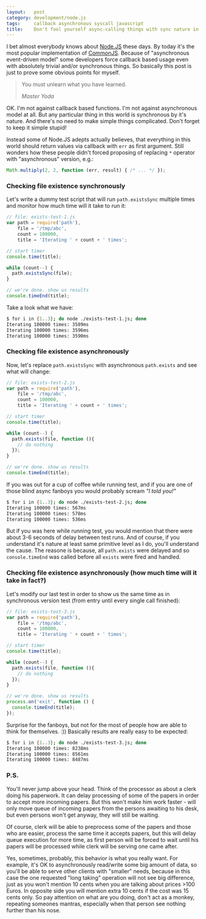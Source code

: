 ```yaml
---
layout:   post
category: development/node.js
tags:     callback asynchronous syscall javascript
title:    Don't fool yourself async-calling things with sync nature in Node.JS
---
```


I bet almost everybody knows about [Node.JS] these days. By today it's the most
popular implementation of [CommonJS]. Because of "asynchronous event-driven
model" some developers force callback based usage even with absolutely trivial
and/or synchronous things. So basically this post is just to prove some obvious
points for myself.

[Node.JS]: http://nodejs.org/
[CommonJS]: http://www.commonjs.org/

> You must unlearn what you have learned.
>
> _Master Yoda_


OK. I'm not against callback based functions. I'm not against asynchronous model
at all. But any particular thing in this world is synchronous by it's nature.
And there's no need to make simple things complicated. Don't forget to keep it
simple stupid!

Instead some of Node.JS adepts actually believes, that everything in this world
should return values via callback with `err` as first argument. Still wonders
how these people didn't forced proposing of replacing `*` operator with
"asynchronous" version, e.g.:

``` javascript
Math.multiply(2, 2, function (err, result) { /* ... */ });
```


### Checking file existence synchronously

Let's write a dummy test script that will run `path.existsSync` multiple times
and monitor how much time will it take to run it:

``` javascript
// file: exists-test-1.js
var path = require('path'),
    file = '/tmp/abc',
    count = 100000,
    title = 'Iterating ' + count + ' times';

// start timer
console.time(title);

while (count--) {
  path.existsSync(file);
}

// we're done. show us results
console.timeEnd(title);
```

Take a look what we have:

``` bash
$ for i in {1..3}; do node ./exists-test-1.js; done
Iterating 100000 times: 3589ms
Iterating 100000 times: 3596ms
Iterating 100000 times: 3590ms
```


### Checking file existence asynchronously

Now, let's replace `path.existsSync` with asynchronous `path.exists` and see
what will change:

``` javascript
// file: exists-test-2.js
var path = require('path'),
    file = '/tmp/abc',
    count = 100000,
    title = 'Iterating ' + count + ' times';

// start timer
console.time(title);

while (count--) {
  path.exists(file, function (){
    // do nothing 
  });
}

// we're done. show us results
console.timeEnd(title);
```

If you was out for a cup of coffee while running test, and if you are one of
those blind async fanboys you would probably scream _"I told you!"_

``` bash
$ for i in {1..3}; do node ./exists-test-2.js; done
Iterating 100000 times: 567ms
Iterating 100000 times: 578ms
Iterating 100000 times: 536ms
```

But if you was here while running test, you would mention that there were about
3-6 seconds of delay between test runs. And of course, if you understand it's
nature at least same primitive level as I do, you'll understand the cause.
The reasone is because, all `path.exists` were delayed and so `console.timeEnd`
was called before all `exists` were fired and handled.


### Checking file existence asynchronously (how much time will it take in fact?)

Let's modify our last test in order to show us the same time as in synchronous
version test (from entry until every single call finished):

``` javascript
// file: exists-test-3.js
var path = require('path'),
    file = '/tmp/abc',
    count = 100000,
    title = 'Iterating ' + count + ' times';

// start timer
console.time(title);

while (count--) {
  path.exists(file, function (){
    // do nothing 
  });
}

// we're done. show us results
process.on('exit', function () {
  console.timeEnd(title);
});
```

Surprise for the fanboys, but not for the most of people how are able to think
for themselves. :)) Basically results are really easy to be expected:

``` bash
$ for i in {1..3}; do node ./exists-test-3.js; done
Iterating 100000 times: 8238ms
Iterating 100000 times: 8561ms
Iterating 100000 times: 8487ms
```


### P.S.

You'll never jump above your head. Think of the processor as about a clerk doing
his paperwork. It can delay processing of some of the papers in order to accept
more incoming papers. But this won't make him work faster - will only move queue
of incoming papers from the persons awaiting to his desk, but even persons won't
get anyway, they will still be waiting.

Of course, clerk will be able to preprocess some of the papers and those who are
easier, process the same time it accepts papers, but this will delay queue
execution for more time, as first person will be forced to wait until his papers
will be processed while clerk will be serving one came after.

Yes, sometimes, probably, this behavior is what you really want. For example,
it's OK to asynchronously read/write some big amount of data, so you'll be able
to serve other clients with "smaller" needs, because in this case the one
requested "long taking" operation will not see big difference, just as you won't
mention 10 cents when you are talking about prices >100 Euros. In opposite side
you will mention extra 10 cents if the cost was 15 cents only. So pay attention
on what are you doing, don't act as a monkey, repeating someones mantras,
especially when that person see nothing further than his nose.
